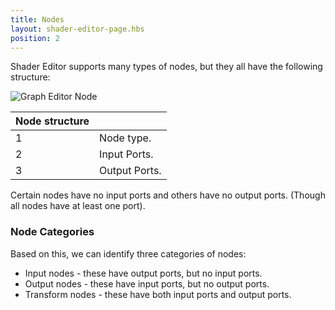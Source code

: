 ```yaml
---
title: Nodes
layout: shader-editor-page.hbs
position: 2
---
```


Shader Editor supports many types of nodes, but they all have the following structure:

![Graph Editor Node][1]

| Node structure | |
|---|---|
| 1 | Node type. |
| 2 | Input Ports. |
| 3 | Output Ports. |

Certain nodes have no input ports and others have no output ports. (Though all nodes have at least one port).

### Node Categories

Based on this, we can identify three categories of nodes:

- Input nodes - these have output ports, but no input ports.
- Output nodes - these have input ports, but no output ports.
- Transform nodes - these have both input ports and output ports.

[1]: /images/shader-editor/graph-editor-node.png

